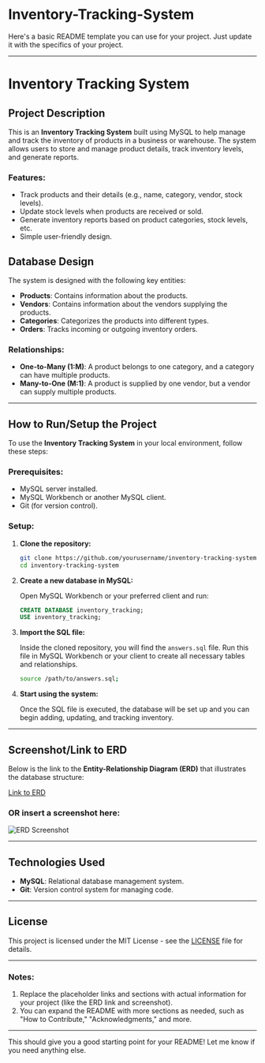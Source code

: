 # Inventory-Tracking-System
Here's a basic README template you can use for your project. Just update it with the specifics of your project.

---

# Inventory Tracking System

## Project Description

This is an **Inventory Tracking System** built using MySQL to help manage and track the inventory of products in a business or warehouse. The system allows users to store and manage product details, track inventory levels, and generate reports.

### Features:

* Track products and their details (e.g., name, category, vendor, stock levels).
* Update stock levels when products are received or sold.
* Generate inventory reports based on product categories, stock levels, etc.
* Simple user-friendly design.

## Database Design

The system is designed with the following key entities:

* **Products**: Contains information about the products.
* **Vendors**: Contains information about the vendors supplying the products.
* **Categories**: Categorizes the products into different types.
* **Orders**: Tracks incoming or outgoing inventory orders.

### Relationships:

* **One-to-Many (1\:M)**: A product belongs to one category, and a category can have multiple products.
* **Many-to-One (M:1)**: A product is supplied by one vendor, but a vendor can supply multiple products.

---

## How to Run/Setup the Project

To use the **Inventory Tracking System** in your local environment, follow these steps:

### Prerequisites:

* MySQL server installed.
* MySQL Workbench or another MySQL client.
* Git (for version control).

### Setup:

1. **Clone the repository:**

   ```bash
   git clone https://github.com/yourusername/inventory-tracking-system.git
   cd inventory-tracking-system
   ```

2. **Create a new database in MySQL:**

   Open MySQL Workbench or your preferred client and run:

   ```sql
   CREATE DATABASE inventory_tracking;
   USE inventory_tracking;
   ```

3. **Import the SQL file:**

   Inside the cloned repository, you will find the `answers.sql` file. Run this file in MySQL Workbench or your client to create all necessary tables and relationships.

   ```bash
   source /path/to/answers.sql;
   ```

4. **Start using the system:**

   Once the SQL file is executed, the database will be set up and you can begin adding, updating, and tracking inventory.

---

## Screenshot/Link to ERD

Below is the link to the **Entity-Relationship Diagram (ERD)** that illustrates the database structure:

[Link to ERD](#)

### OR insert a screenshot here:

![ERD Screenshot](#)

---

## Technologies Used

* **MySQL**: Relational database management system.
* **Git**: Version control system for managing code.

---

## License

This project is licensed under the MIT License - see the [LICENSE](LICENSE) file for details.

---

### Notes:

1. Replace the placeholder links and sections with actual information for your project (like the ERD link and screenshot).
2. You can expand the README with more sections as needed, such as "How to Contribute," "Acknowledgments," and more.

---

This should give you a good starting point for your README! Let me know if you need anything else.
